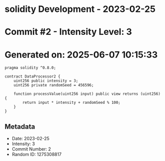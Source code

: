 ﻿# solidity Development - 2023-02-25
# Commit #2 - Intensity Level: 3
# Generated on: 2025-06-07 10:15:33
```solidity
pragma solidity ^0.8.0;

contract DataProcessor2 {
    uint256 public intensity = 3;
    uint256 private randomSeed = 456596;

    function processValue(uint256 input) public view returns (uint256) {
        return input * intensity + randomSeed % 100;
    }
}
```
## Metadata
- Date: 2023-02-25
- Intensity: 3
- Commit Number: 2
- Random ID: 1275308817
